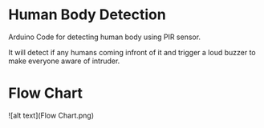 # Human Body Detection 
Arduino Code for detecting human body using PIR sensor.

It will detect if any humans coming infront of it and trigger a loud buzzer to make everyone aware of intruder.

# Flow Chart

![alt text](Flow Chart.png)
